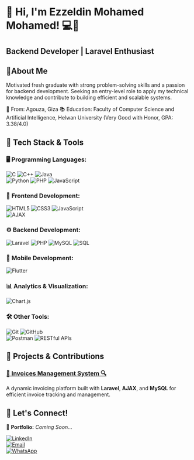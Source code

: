 # 👋 Hi, I'm Ezzeldin Mohamed Mohamed! 💻🚀

## Backend Developer | Laravel Enthusiast 

## 🌟About Me

Motivated fresh graduate with strong problem-solving skills and a passion for backend development. Seeking 
an entry-level role to apply my technical knowledge and contribute to building efficient and scalable systems.

📍 From: Agouza, Giza
📚 Education: Faculty of Computer Science and Artificial Intelligence, Helwan University (Very Good with Honor, GPA: 3.38/4.0)

## 🚀 Tech Stack & Tools  

### 🖥️ **Programming Languages:**  
![C](https://img.shields.io/badge/-C-blue?style=flat&logo=c)  ![C++](https://img.shields.io/badge/-C++-00599C?style=flat&logo=c%2B%2B)  ![Java](https://img.shields.io/badge/-Java-red?style=flat&logo=openjdk)  
![Python](https://img.shields.io/badge/-Python-3776AB?style=flat&logo=python)  ![PHP](https://img.shields.io/badge/-PHP-777BB4?style=flat&logo=php)  ![JavaScript](https://img.shields.io/badge/-JavaScript-F7DF1E?style=flat&logo=javascript&logoColor=black)  

### 🎨 **Frontend Development:**  
![HTML5](https://img.shields.io/badge/-HTML5-E34F26?style=flat&logo=html5&logoColor=white)  ![CSS3](https://img.shields.io/badge/-CSS3-1572B6?style=flat&logo=css3)  ![JavaScript](https://img.shields.io/badge/-JavaScript-F7DF1E?style=flat&logo=javascript)  
![AJAX](https://img.shields.io/badge/-AJAX-0078D7?style=flat)  

### ⚙️ **Backend Development:**  
![Laravel](https://img.shields.io/badge/-Laravel-FF2D20?style=flat&logo=laravel&logoColor=white)  ![PHP](https://img.shields.io/badge/-PHP-777BB4?style=flat&logo=php)  ![MySQL](https://img.shields.io/badge/-MySQL-4479A1?style=flat&logo=mysql&logoColor=white) ![SQL](https://img.shields.io/badge/-SQL-4479A1?style=flat&logo=sqlite&logoColor=white)


### 📱 **Mobile Development:**  
![Flutter](https://img.shields.io/badge/-Flutter-02569B?style=flat&logo=flutter)  


### 📊 **Analytics & Visualization:**  
![Chart.js](https://img.shields.io/badge/-Chart.js-FF6384?style=flat&logo=chartdotjs)  

### 🛠 **Other Tools:**  
![Git](https://img.shields.io/badge/-Git-F05032?style=flat&logo=git&logoColor=white)  ![GitHub](https://img.shields.io/badge/-GitHub-181717?style=flat&logo=github)  
![Postman](https://img.shields.io/badge/-Postman-FF6C37?style=flat&logo=postman)  ![RESTful APIs](https://img.shields.io/badge/-REST-02569B?style=flat)  


## 📌 Projects & Contributions  

### [💼 Invoices Management System 🔍](https://github.com/Ezz24Mohamed/Invoices-laraval-project)  
A dynamic invoicing platform built with **Laravel**, **AJAX**, and **MySQL** for efficient invoice tracking and management.  

## 🔗 Let's Connect!  

📢 **Portfolio:** _Coming Soon..._  

[![LinkedIn](https://img.shields.io/badge/-LinkedIn-0077B5?style=flat&logo=linkedin&logoColor=white)](https://www.linkedin.com/in/ezz-eldin-mohamed-70b154219/)  
[![Email](https://img.shields.io/badge/-Email-D14836?style=flat&logo=gmail&logoColor=white)](mailto:ezzeldinmohamed025@gmail.com)  
[![WhatsApp](https://img.shields.io/badge/-WhatsApp-25D366?style=flat&logo=whatsapp&logoColor=white)](https://wa.me/201156658134)  




